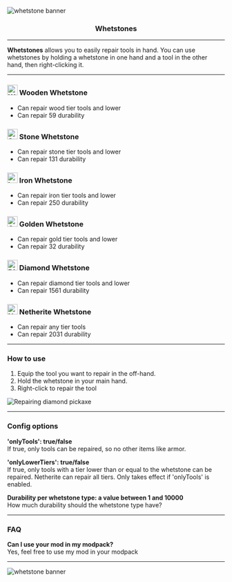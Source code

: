 ![whetstone banner](https://cdn.modrinth.com/data/M97mSTbc/images/41334af848e5845f490b391c1765e8285021f1ad.png)

### <center>Whetstones</center>
---

**Whetstones** allows you to easily repair tools in hand. You can use whetstones by holding a whetstone in one hand and a tool in the other hand, then right-clicking it.

---

### <img width='24' src='https://imgur.com/IV4nmmQ.png' alt='Wooden whetstone'> Wooden Whetstone
- Can repair wood tier tools and lower
- Can repair 59 durability

### <img width='24' src='https://imgur.com/TQZZsgT.png' alt='Stone whetstone'> Stone Whetstone
- Can repair stone tier tools and lower
- Can repair 131 durability

### <img width='24' src='https://imgur.com/tTEnaHh.png' alt='Iron whetstone'> Iron Whetstone
- Can repair iron tier tools and lower
- Can repair 250 durability

### <img width='24' src='https://imgur.com/E67CMpP.png' alt='Golden whetstone'> Golden Whetstone
- Can repair gold tier tools and lower
- Can repair 32 durability

### <img width='24' src='https://imgur.com/hB1vuDw.png' alt='Diamond whetstone'> Diamond Whetstone
- Can repair diamond tier tools and lower
- Can repair 1561 durability

### <img width='24' src='https://imgur.com/FpjZ6lt.png' alt='Netherite whetstone'> Netherite Whetstone
- Can repair any tier tools
- Can repair 2031 durability

---

### How to use

1. Equip the tool you want to repair in the off-hand.
2. Hold the whetstone in your main hand.
3. Right-click to repair the tool

![Repairing diamond pickaxe](https://imgur.com/mzD9zjy.gif)

---

### Config options

**'onlyTools': true/false**   
If true, only tools can be repaired, so no other items like armor.

**'onlyLowerTiers': true/false**   
If true, only tools with a tier lower than or equal to the whetstone can be repaired. Netherite can repair all tiers. Only takes effect if 'onlyTools' is enabled.

**Durability per whetstone type: a value between 1 and 10000**   
How much durability should the whetstone type have?

---

### FAQ

**Can I use your mod in my modpack?**   
Yes, feel free to use my mod in your modpack

---

![whetstone banner](https://cdn.modrinth.com/data/M97mSTbc/images/41334af848e5845f490b391c1765e8285021f1ad.png)
